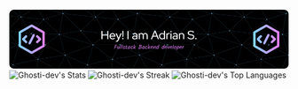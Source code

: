 
![Header](./github-header-image.png)
![Ghosti-dev's Stats](https://github-readme-stats.vercel.app/api?username=Ghosti-dev&theme=vue-dark&show_icons=true&hide_border=true&count_private=true)
![Ghosti-dev's Streak](https://github-readme-streak-stats.herokuapp.com/?user=Ghosti-dev&theme=vue-dark&hide_border=true)
![Ghosti-dev's Top Languages](https://github-readme-stats.vercel.app/api/top-langs/?username=Ghosti-dev&theme=vue-dark&show_icons=true&hide_border=true&layout=compact)
<!--
**Ghosti-dev/Ghosti-dev** is a ✨ _special_ ✨ repository because its `README.md` (this file) appears on your GitHub profile.

Here are some ideas to get you started:

- 🔭 I’m currently working on ...
- 🌱 I’m currently learning ...
- 👯 I’m looking to collaborate on ...
- 🤔 I’m looking for help with ...
- 💬 Ask me about ...
- 📫 How to reach me: ...
- 😄 Pronouns: ...
- ⚡ Fun fact: ...
-->
